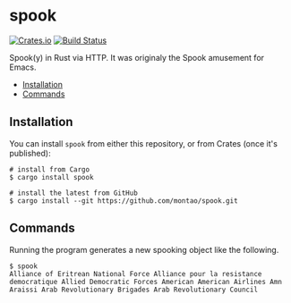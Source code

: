 # spook

[![Crates.io](https://img.shields.io/crates/v/spooky.svg)](https://crates.io/crates/spooky) [![Build Status](https://travis-ci.com/montao/spook.svg?branch=master)](https://travis-ci.com/montao/spook)  


Spook(y) in Rust via HTTP. It was originaly the Spook amusement for Emacs. 

* [Installation](#installation)
* [Commands](#commands)

## Installation

You can install `spook` from either this repository, or from Crates (once it's published):

```shell
# install from Cargo
$ cargo install spook

# install the latest from GitHub
$ cargo install --git https://github.com/montao/spook.git
```

## Commands

Running the program generates a new spooking object like the following. 

```shell
$ spook
Alliance of Eritrean National Force Alliance pour la resistance democratique Allied Democratic Forces American American Airlines Amn Araissi Arab Revolutionary Brigades Arab Revolutionary Council 
```

